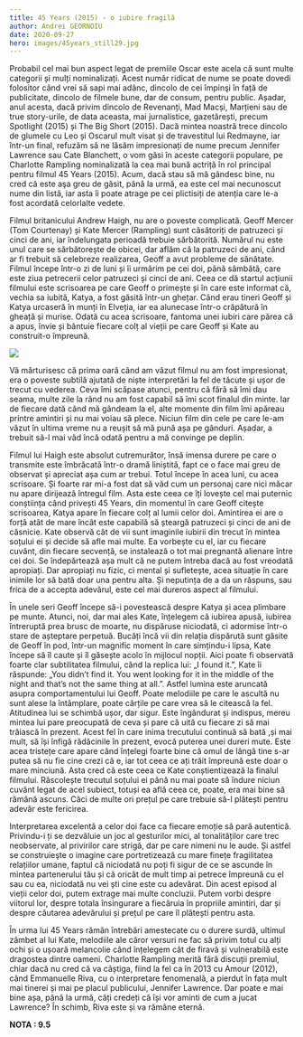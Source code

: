 ```yaml
---
title: 45 Years (2015) - o iubire fragilă
author: Andrei GEORNOIU
date: 2020-09-27
hero: images/45years_still29.jpg
---
```

Probabil cel mai bun aspect legat de premiile Oscar este acela că sunt multe categorii și mulți nominalizați. Acest număr ridicat de nume se poate dovedi folositor când vrei să sapi mai adânc, dincolo de cei împinşi în față de publicitate, dincolo de filmele bune, dar de consum, pentru public. Așadar, anul acesta, dacă privim dincolo de Revenanți, Mad Macși, Marțieni sau de true story-urile, de data aceasta, mai jurnalistice, gazetărești, precum Spotlight (2015) și The Big Short (2015). Dacă mintea noastră trece dincolo de glumele cu Leo și Oscarul mult visat și de travestitul lui Redmayne, iar într-un final, refuzăm să ne lăsăm impresionați de nume precum Jennifer Lawrence sau Cate Blanchett, o vom găsi în aceste categorii populare, pe Charlotte Rampling nominalizată la cea mai bună actriță în rol principal pentru filmul 45 Years (2015). Acum, dacă stau să mă gândesc bine, nu cred că este aşa greu de găsit, până la urmă, ea este cel mai necunoscut nume din listă, iar asta îi poate atrage pe cei plictisiți de atenția care le-a fost acordată celorlalte vedete.

Filmul britanicului Andrew Haigh, nu are o poveste complicată. Geoff Mercer (Tom Courtenay) și Kate Mercer (Rampling) sunt căsătoriți de patruzeci și cinci de ani, iar îndelungata perioadă trebuie sărbătorită. Numărul nu este unul care se sărbătorește de obicei, dar aflăm că la patruzeci de ani, când ar fi trebuit să celebreze realizarea, Geoff a avut probleme de sănătate. Filmul începe într-o zi de luni și îi urmărim pe cei doi, până sâmbătă, care este ziua petrecerii celor patruzeci și cinci de ani. Ceea ce dă startul acțiunii filmului este scrisoarea pe care Geoff o primește și în care este informat că, vechia sa iubită, Katya, a fost găsită într-un ghețar. Când erau tineri Geoff și Katya urcaseră în munți în Elveția, iar ea alunecase într-o crăpătură în gheață și murise. Odată cu acea scrisoare, fantoma unei iubiri care părea că a apus, învie și bântuie fiecare colț al vieții pe care Geoff și Kate au construit-o împreună.

![](images/45.png)

Vă mărturisesc că prima oară când am văzut filmul nu am fost impresionat, era o poveste subtilă ajutată de niște interpretări la fel de tăcute și ușor de trecut cu vederea. Ceva îmi scăpase atunci, pentru că fără să îmi dau seama, multe zile la rând nu am fost capabil să îmi scot finalul din minte. Iar de fiecare dată când mă gândeam la el, alte momente din film îmi apăreau printre amintiri și nu mai voiau să plece. Niciun film din cele pe care le-am văzut în ultima vreme nu a reușit să mă pună așa pe gânduri. Așadar, a trebuit să-l mai văd încă odată pentru a mă convinge pe deplin.

Filmul lui Haigh este absolut cutremurător, însă imensa durere pe care o transmite este îmbrăcată într-o dramă liniștită, fapt ce o face mai greu de observat și apreciat așa cum ar trebui. Totul începe în acea luni, cu acea scrisoare. Și foarte rar mi-a fost dat să văd cum un personaj care nici măcar nu apare dirijează întregul film. Asta este ceea ce îți lovește cel mai puternic conștiința când privești 45 Years, din momentul în care Geoff citește scrisoarea, Katya apare în fiecare colț al lumii celor doi. Amintirea ei are o forță atât de mare încât este capabilă să șteargă patruzeci și cinci de ani de căsnicie. Kate observă cât de vii sunt imaginile iubirii din trecut în mintea soțului ei și decide să afle mai multe. Ea vorbește cu el, iar cu fiecare cuvânt, din fiecare secvență, se instalează o tot mai pregnantă alienare între cei doi. Se îndepărtează așa mult că ne putem întreba dacă au fost vreodată apropiați. Dar apropiați nu fizic, ci mental și sufletește, acea situație în care inimile lor să bată doar una pentru alta. Și neputința de a da un răspuns, sau frica de a accepta adevărul, este cel mai dureros aspect al filmului.

În unele seri Geoff începe să-i povestească despre Katya și acea plimbare pe munte. Atunci, noi, dar mai ales Kate, înțelegem că iubirea apusă, iubirea întreruptă prea brusc de moarte, nu dispăruse niciodată, ci adormise într-o stare de așteptare perpetuă. Bucăți încă vii din relația dispărută sunt găsite de Geoff în pod, într-un magnific moment în care simțindu-i lipsa, Kate începe să îl caute și îl găsește acolo în mijlocul nopții. Aici poate fi observată foarte clar subtilitatea filmului, când la replica lui: „I found it.”, Kate îi răspunde: „You didn’t find it. You went looking for it in the middle of the night and that’s not the same thing at all.”. Astfel lumina este aruncată asupra comportamentului lui Geoff. Poate melodiile pe care le ascultă nu sunt alese la întâmplare, poate cărțile pe care vrea să le citească la fel. Atitudinea lui se schimbă ușor, dar sigur. Este îngândurat și indispus, mereu mintea lui pare preocupată de ceva și pare că uită cu fiecare zi să mai trăiască în prezent. Acest fel în care inima trecutului continuă să bată ,și mai mult, să își înfigă rădăcinile în prezent, evocă puterea unei dureri mute. Este acea tristețe care apare când înțelegi foarte bine că omul de lângă tine s-ar putea să nu fie cine crezi că e, iar tot ceea ce ați trăit împreună este doar o mare minciună. Asta cred că este ceea ce Kate conștientizează la finalul filmului. Răscolește trecutul soțului ei până nu mai poate să îndure niciun cuvânt legat de acel subiect, totuși ea află ceea ce, poate, era mai bine să rămână ascuns. Căci de multe ori prețul pe care trebuie să-l plătești pentru adevăr este fericirea.

Interpretarea excelentă a celor doi face ca fiecare emoție să pară autentică. Privindu-i ți se dezvăluie un joc al gesturilor mici, al tonalităților care trec neobservate, al privirilor care strigă, dar pe care nimeni nu le aude. Și astfel se construieşte o imagine care portretizează cu mare finețe fragilitatea relațiilor umane, faptul că niciodată nu poți fi sigur de ce se ascunde în mintea partenerului tău și că oricât de mult timp ai petrece împreună cu el sau cu ea, niciodată nu vei ști cine este cu adevărat. Din acest episod al vieții celor doi, putem extrage mai multe concluzii. Putem vorbi despre viitorul lor, despre totala însingurare a fiecăruia în propriile amintiri, dar și despre căutarea adevărului și prețul pe care îl plătești pentru asta.

În urma lui 45 Years rămân întrebări amestecate cu o durere surdă, ultimul zâmbet al lui Kate, melodiile ale căror versuri ne fac să privim totul cu alți ochi și o ușoară melancolie când înțelegem cât de firavă și vulnerabilă este dragostea dintre oameni. Charlotte Rampling merită fără discuții premiul, chiar dacă nu cred că va câștiga, fiind la fel ca în 2013 cu Amour (2012), când Emmanuelle Riva, cu o interpretare fenomenală, a pierdut în fața mult mai tinerei și mai pe placul publicului, Jennifer Lawrence. Dar poate e mai bine așa, până la urmă, câți credeți că își vor aminti de cum a jucat Lawrence? În schimb, Riva este și va rămâne eternă.

**NOTA : 9.5**